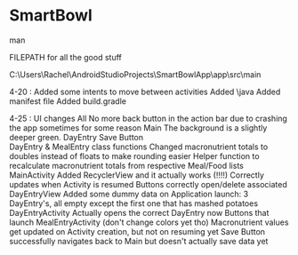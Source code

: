 # SmartBowl
man

FILEPATH for all the good stuff

C:\Users\Rachel\AndroidStudioProjects\SmartBowlApp\app\src\main

4-20 :  Added some intents to move between activities
        Added \java
        Added manifest file
        Added build.gradle

4-25 :  UI changes
                All
                        No more back button in the action bar due to crashing the app sometimes for some reason
                Main
                        The background is a slightly deeper green.
                DayEntry
                        Save Button                
        DayEntry & MealEntry class functions
                Changed macronutrient totals to doubles instead of floats to make rounding easier
                Helper function to recalculate macronutrient totals from respective Meal/Food lists
        MainActivity
                Added RecyclerView and it actually works (!!!!)
                Correctly updates when Activity is resumed
                Buttons correctly open/delete associated DayEntryView
                Added some dummy data on Application launch: 3 DayEntry's, all empty except the first one that has mashed potatoes
        DayEntryActivity
                Actually opens the correct DayEntry now
                Buttons that launch MealEntryActivity (don't change colors yet tho)
                Macronutrient values get updated on Activity creation, but not on resuming yet
                Save Button successfully navigates back to Main but doesn't actually save data yet
                
                
